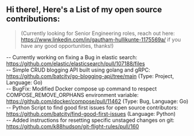 ## Hi there!, Here's a List of my open source contributions:
>(Currently looking for Senior Engineering roles, reach out here: https://www.linkedin.com/in/gautham-hullikunte-1175569a/ if
you have any good opportunities, thanks!)

-- Currently working on fixing a Bug in elastic search: https://github.com/elastic/elasticsearch/pull/107188/files  
-- Simple CRUD blogging API built using golang and gRPC: https://github.com/batcity/go-blogging-api/tree/main (Type: Project, Language: Go)  
-- BugFix: Modified Docker compose up command to respect COMPOSE_REMOVE_ORPHANS environment variable: https://github.com/docker/compose/pull/11462 (Type: Bug, Language: Go)  
-- Python Script to find good first issues for open source contributors: https://github.com/batcity/find-good-first-issues  (Language: Python)  
-- Added instructions for resetting specific unstaged changes on git: https://github.com/k88hudson/git-flight-rules/pull/160
<!--
**batcity/batcity** is a ✨ _special_ ✨ repository because its `README.md` (this file) appears on your GitHub profile.

Here are some ideas to get you started:

- 🔭 I’m currently working on ...
- 🌱 I’m currently learning ...
- 👯 I’m looking to collaborate on ...
- 🤔 I’m looking for help with ...
- 💬 Ask me about ...
- 📫 How to reach me: ...
- 😄 Pronouns: ...
- ⚡ Fun fact: ...
-->
